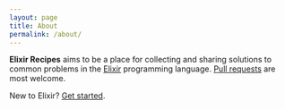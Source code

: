 ```yaml
---
layout: page
title: About
permalink: /about/
---
```


**Elixir Recipes** aims to be a place for collecting and sharing solutions to common problems in the [Elixir](elixir-lang.org) programming language. [Pull requests](http://github.com/ElixirRecipes/elixir-recipes.github.io) are most welcome.

New to Elixir? [Get started](http://elixir-lang.org/getting-started/introduction.html).
